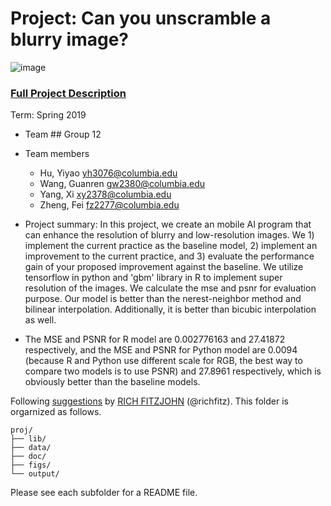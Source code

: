 # Project: Can you unscramble a blurry image? 
![image](figs/example.png)

### [Full Project Description](doc/project3_desc.md)

Term: Spring 2019

+ Team ## Group 12
+ Team members
	+ Hu, Yiyao yh3076@columbia.edu
	+ Wang, Guanren gw2380@columbia.edu
	+ Yang, Xi xy2378@columbia.edu
	+ Zheng, Fei fz2277@columbia.edu

+ Project summary: In this project, we create an mobile AI program that can enhance the resolution of blurry and low-resolution images. We 1) implement the current practice as the baseline model, 2) implement an improvement to the current practice, and 3) evaluate the performance gain of your proposed improvement against the baseline. We utilize tensorflow in python and 'gbm' library in R to implement super resolution of the images. We calculate the mse and psnr for evaluation purpose. Our model is better than the nerest-neighbor method and bilinear interpolation. Additionally, it is better than bicubic interpolation as well.  

+ The MSE and PSNR for R model are 0.002776163 and 27.41872 respectively, and the MSE and PSNR for Python model are 0.0094 (because R and Python use different scale for RGB, the best way to compare two models is to use PSNR) and 27.8961 respectively, which is obviously better than the baseline models.
	

Following [suggestions](http://nicercode.github.io/blog/2013-04-05-projects/) by [RICH FITZJOHN](http://nicercode.github.io/about/#Team) (@richfitz). This folder is orgarnized as follows.

```
proj/
├── lib/
├── data/
├── doc/
├── figs/
└── output/
```

Please see each subfolder for a README file.
